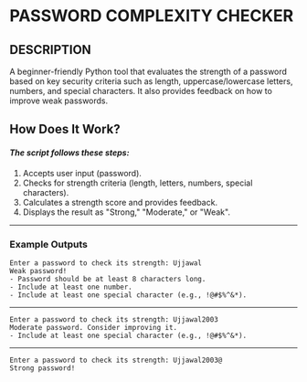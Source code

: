 # PASSWORD COMPLEXITY CHECKER

## DESCRIPTION

A beginner-friendly Python tool that evaluates the strength of a password based on key security criteria such as length, uppercase/lowercase letters, numbers, and special characters. It also provides feedback on how to improve weak passwords.


## How Does It Work?

#### *The script follows these steps:*
1. Accepts user input (password).
2. Checks for strength criteria (length, letters, numbers, special characters).
3. Calculates a strength score and provides feedback.
4. Displays the result as "Strong," "Moderate," or "Weak".

---

### Example Outputs

```
Enter a password to check its strength: Ujjawal
Weak password!
- Password should be at least 8 characters long.
- Include at least one number.
- Include at least one special character (e.g., !@#$%^&*).
```

---
```
Enter a password to check its strength: Ujjawal2003
Moderate password. Consider improving it.
- Include at least one special character (e.g., !@#$%^&*).
```

---
```
Enter a password to check its strength: Ujjawal2003@
Strong password!
```
